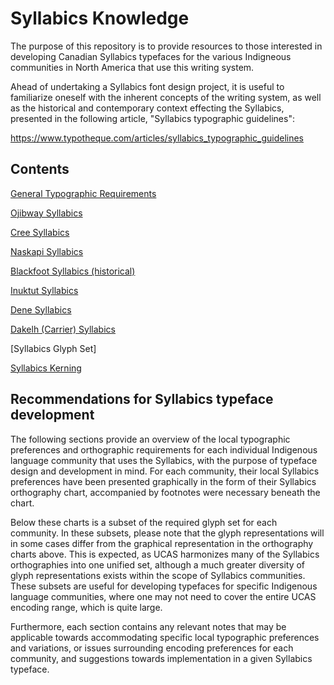 # Syllabics Knowledge
The purpose of this repository is to provide resources to those interested in developing Canadian Syllabics typefaces for the various Indigneous communities in North America that use this writing system.

Ahead of undertaking a Syllabics font design project, it is useful to familiarize oneself with the inherent concepts of the writing system, as well as the historical and contemporary context effecting the Syllabics, presented in the following article, "Syllabics typographic guidelines":

https://www.typotheque.com/articles/syllabics_typographic_guidelines


## Contents

[General Typographic Requirements](/general%20requirements.md)

[Ojibway Syllabics](/ojibway.md)

[Cree Syllabics](/cree.md)

[Naskapi Syllabics](/naskapi.md)

[Blackfoot Syllabics (historical)](/blackfoot%20(historical).md)

[Inuktut Syllabics](/inuktut.md)

[Dene Syllabics](/dene.md)

[Dakelh (Carrier) Syllabics](/carrier.md)

[Syllabics Glyph Set]

[Syllabics Kerning](/kerning.md)


## Recommendations for Syllabics typeface development

The following sections provide an overview of the local typographic preferences and orthographic requirements for each individual Indigenous language community that uses the Syllabics, with the purpose of typeface design and development in mind. For each community, their local Syllabics preferences have been presented graphically in the form of their Syllabics orthography chart, accompanied by footnotes were necessary beneath the chart. 

Below these charts is a subset of the required glyph set for each community. In these subsets, please note that the glyph representations will in some cases differ from the graphical representation in the orthography charts above. This is expected, as UCAS harmonizes many of the Syllabics orthographies into one unified set, although a much greater diversity of glyph representations exists within the scope of Syllabics communities. These subsets are useful for developing typefaces for specific Indigenous language communities, where one may not need to cover the entire UCAS encoding range, which is quite large.

Furthermore, each section contains any relevant notes that may be applicable towards accommodating specific local typographic preferences and variations, or issues surrounding encoding preferences for each community, and suggestions towards implementation in a given Syllabics typeface.
